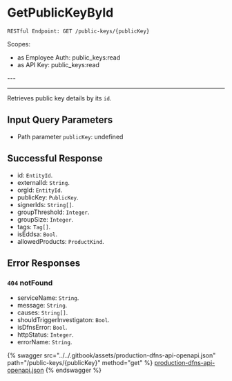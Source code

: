 # GetPublicKeyById

`RESTful Endpoint: GET /public-keys/{publicKey}`

Scopes:

* as Employee Auth: public\_keys:read
* as API Key: public\_keys:read

\---



---

Retrieves public key details by its `id`.

## Input Query Parameters

* Path parameter `publicKey`: undefined

## Successful Response

* id: `EntityId`.
* externalId: `String`.
* orgId: `EntityId`.
* publicKey: `PublicKey`.
* signerIds: `String[]`.
* groupThreshold: `Integer`.
* groupSize: `Integer`.
* tags: `Tag[]`.
* isEddsa: `Bool`.
* allowedProducts: `ProductKind`.

## Error Responses

### `404` **notFound**

* serviceName: `String`.
* message: `String`.
* causes: `String[]`.
* shouldTriggerInvestigaton: `Bool`.
* isDfnsError: `Bool`.
* httpStatus: `Integer`.
* errorName: `String`.

{% swagger src="../../.gitbook/assets/production-dfns-api-openapi.json" path="/public-keys/{publicKey}" method="get" %}
[production-dfns-api-openapi.json](../../.gitbook/assets/production-dfns-api-openapi.json)
{% endswagger %}
